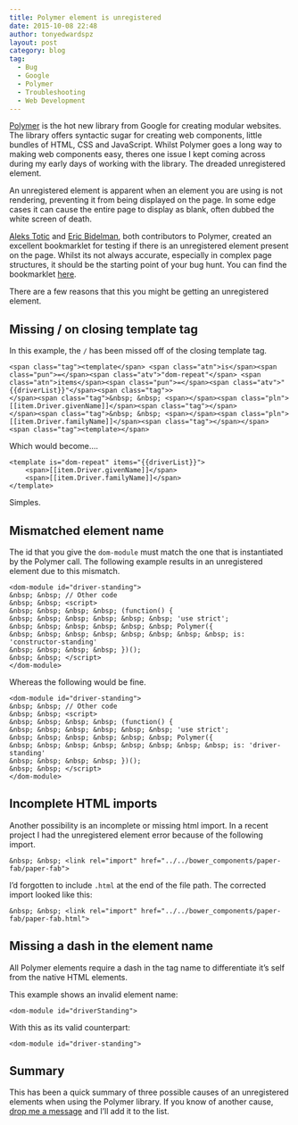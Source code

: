 ```yaml
---
title: Polymer element is unregistered
date: 2015-10-08 22:48
author: tonyedwardspz
layout: post
category: blog
tag:
  - Bug
  - Google
  - Polymer
  - Troubleshooting
  - Web Development
---
```

[Polymer](http://www.polymer-project.org/) is the hot new library from Google for creating modular websites. The library offers syntactic sugar for creating web components, little bundles of HTML, CSS and JavaScript.&nbsp;Whilst Polymer goes a long way to making web components easy, theres one issue I kept coming across during my early days of working with the library. The dreaded unregistered element.

An unregistered element is apparent when an element you are using is not rendering, preventing it from being displayed on the page. In some edge cases it can cause the entire page to display as blank, often dubbed the white screen of death.

[Aleks Totic](https://twitter.com/atotic) and [Eric Bidelman](https://twitter.com/ebidel), both contributors to Polymer,&nbsp;created an excellent bookmarklet for testing if there is an unregistered element present on the page. Whilst its not always accurate, especially in complex page structures, it should be the starting point of your bug hunt. You can find the bookmarklet [here](https://gist.github.com/ebidel/cea24a0c4fdcda8f8af2).

There are a few reasons that this you might be getting an unregistered element.

## Missing / on closing template tag

In this example, the `/` has been missed off of the closing template tag.

    <span class="tag"><template</span> <span class="atn">is</span><span class="pun">=</span><span class="atv">"dom-repeat"</span> <span class="atn">items</span><span class="pun">=</span><span class="atv">"{{driverList}}"</span><span class="tag">>
    </span><span class="tag">&nbsp; &nbsp; <span></span><span class="pln">[[item.Driver.givenName]]</span><span class="tag"></span>
    </span><span class="tag">&nbsp; &nbsp; <span></span><span class="pln">[[item.Driver.familyName]]</span><span class="tag"></span></span>
    <span class="tag"><template></span>

Which would become&#8230;.

    <template is="dom-repeat" items="{{driverList}}">
        <span>[[item.Driver.givenName]]</span>
        <span>[[item.Driver.familyName]]</span>
    </template>

Simples.

## Mismatched element name

The id that you give the `dom-module` must match the one that is instantiated by the Polymer call. The following example results in&nbsp;an unregistered element due to this mismatch.

    <dom-module id="driver-standing">
    &nbsp; &nbsp; // Other code
    &nbsp; &nbsp; <script>
    &nbsp; &nbsp; &nbsp; &nbsp; (function() {
    &nbsp; &nbsp; &nbsp; &nbsp; &nbsp; &nbsp; 'use strict';
    &nbsp; &nbsp; &nbsp; &nbsp; &nbsp; &nbsp; Polymer({
    &nbsp; &nbsp; &nbsp; &nbsp; &nbsp; &nbsp; &nbsp; &nbsp; is: 'constructor-standing'
    &nbsp; &nbsp; &nbsp; &nbsp; })();
    &nbsp; &nbsp; </script>
    </dom-module>

Whereas the following would be fine.

    <dom-module id="driver-standing">
    &nbsp; &nbsp; // Other code
    &nbsp; &nbsp; <script>
    &nbsp; &nbsp; &nbsp; &nbsp; (function() {
    &nbsp; &nbsp; &nbsp; &nbsp; &nbsp; &nbsp; 'use strict';
    &nbsp; &nbsp; &nbsp; &nbsp; &nbsp; &nbsp; Polymer({
    &nbsp; &nbsp; &nbsp; &nbsp; &nbsp; &nbsp; &nbsp; &nbsp; is: 'driver-standing'
    &nbsp; &nbsp; &nbsp; &nbsp; })();
    &nbsp; &nbsp; </script>
    </dom-module>

## Incomplete HTML imports

Another possibility is an incomplete or missing html import. In a recent project I had the unregistered element error because of the following import.

    &nbsp; &nbsp; <link rel="import" href="../../bower_components/paper-fab/paper-fab">

I&#8217;d forgotten to include `.html` at the end of the file path. The corrected import looked like this:

    &nbsp; &nbsp; <link rel="import" href="../../bower_components/paper-fab/paper-fab.html">

## Missing a dash in the element name

All&nbsp;Polymer elements require a dash in the tag name to differentiate it&#8217;s self from the native HTML elements.

This example shows an invalid element name:

    <dom-module id="driverStanding">

With this as its valid counterpart:

    <dom-module id="driver-standing">

## Summary

This has been a quick summary of three possible causes of an unregistered elements when using the Polymer library. If you know of another cause, [drop&nbsp;me a message](http://twitter.com/tonyedwardspz) and I&#8217;ll add it to the list.
